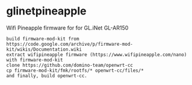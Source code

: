 # glinetpineapple
Wifi Pineapple firmware for for GL.iNet GL-AR150


    build firmware-mod-kit from https://code.google.com/archive/p/firmware-mod-kit/wikis/Documentation.wiki
    extract wifipineapple firmware (https://www.wifipineapple.com/nano) with firmware-mod-kit
    clone https://github.com/domino-team/openwrt-cc
    cp firmware-mod-kit/fmk/rootfs/* openwrt-cc/files/*
    and finally, build openwrt-cc.

